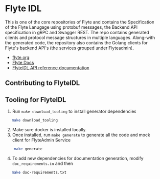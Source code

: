 # Flyte IDL

This is one of the core repositories of Flyte and contains the Specification of the Flyte Lanugage using protobuf messages, the Backend API specification in gRPC and Swagger REST. The repo contains generated clients and protocol message structures in multiple languages. Along-with the generated code, the repository also contains the Golang clients for Flyte's backend API's (the services grouped under Flyteadmin).

* [flyte.org](https://flyte.org)
* [Flyte Docs](http://docs.flyte.org)
* [FlyteIDL API reference documentation](https://docs.flyte.org/projects/flyteidl/en/stable/index.html)

## Contributing to FlyteIDL

## Tooling for FlyteIDL

1. Run ``make download_tooling`` to install generator dependencies

```bash
   make download_tooling
```

2. Make sure docker is installed locally.
3. Once installed, run ``make generate`` to generate all the code and mock client for FlyteAdmin Service

```bash
    make generate
```

4. To add new dependencies for documentation generation, modify ``doc_requirements.in`` and then

```bash
   make doc-requirements.txt
```
